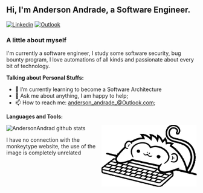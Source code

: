 <!-- Your title -->

## Hi, I'm Anderson Andrade, a Software Engineer.

[![Linkedin](https://img.shields.io/badge/-LinkedIn-blue?style=flat&logo=Linkedin&logoColor=white)](https://www.linkedin.com/in/andersonandrad/)
[![Outlook](https://img.shields.io/badge/-Outlook-blue?style=flat&logo=Gmail&logoColor=black)](mailto:Anderson_Andrade_@Outlook.com)

<!--About you title-->

### A little about myself

<!--About you text-->

I'm currently a software engineer, I study some software security, bug bounty program, I love automations of all kinds and passionate about every bit of technology.

<!-- Talking about you -->

**Talking about Personal Stuffs:**

<!-- Any image aligned to the right. Beware the width -->
<!-- <img width="55%" align="right" alt="Github" src="https://raw.githubusercontent.com/AndersonAndrad/AndersonAndrad/a9a4e129d35c9c63ebdada2713fbf6c0d7960b52/images/centerimage.svg" /> -->

- 🌱 I’m currently learning to become a Software Architecture
- 💬 Ask me about anything, I am happy to help;
- 📫 How to reach me: anderson_andrade_@Outlook.com;

**Languages and Tools:**

<!-- Your github readme stats
You can use this api: https://github.com/anuraghazra/github-readme-stats
-->

<a href="https://github.com/AndersonAndrad">
  <img width="50%" align="left" alt="AndersonAndrad github stats" src="https://github-readme-stats.vercel.app/api?username=AndersonAndrad&show_icons=true&hide_border=true&theme=dark" />
</a>

<a href="https://monkeytype.com/">
  <img width="50%"  align="right"  alt="MonkeyType" src="https://raw.githubusercontent.com/AndersonAndrad/AndersonAndrad/master/images/monkeytype.gif"/>
</a>

<br/>

I have no connection with the monkeytype website, the use of the image is completely unrelated
